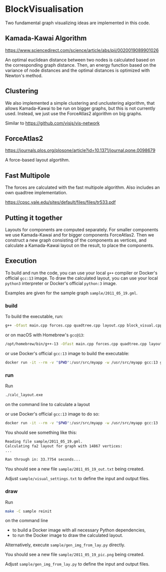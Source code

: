 # BlockVisualisation

Two fundamental graph visualizing ideas are implemented in this code.

## Kamada-Kawai Algorithm

https://www.sciencedirect.com/science/article/abs/pii/0020019089901026

An optimal euclidean distance between two nodes is calculated based on the corresponding graph distance. Then, an energy function based on the variance of node distances and the optimal distances is optimized with Newton's method.

## Clustering

We also implemented a simple clustering and unclustering algorithm, that allows Kamada-Kawai to be run on bigger graphs, but this is not currently used. Instead, we just use the ForceAtlas2 algorithm on big graphs.

Similar to https://github.com/visjs/vis-network

## ForceAtlas2

https://journals.plos.org/plosone/article?id=10.1371/journal.pone.0098679

A force-based layout algortihm.

## Fast Multipole

The forces are calculated with the fast multipole algorithm. Also includes an own quadtree implementation.

https://cpsc.yale.edu/sites/default/files/files/tr533.pdf

## Putting it together

Layouts for components are computed separately. For smaller components we use Kamada-Kawai and for bigger components ForceAtlas2. Then we construct a new graph consisting of the components as vertices, and calculate a Kamada-Kawai layout on the result, to place the components.

## Execution

To build and run the code, you can use your local `g++` compiler or Docker's official `gcc:13` image. To draw the calculated layout, you can use your local `python3` interpreter or Docker's official `python:3` image.

Examples are given for the sample graph `sample/2011_05_19.gml`.

### build

To build the executable, run:

```sh
g++ -Ofast main.cpp forces.cpp quadtree.cpp layout.cpp block_visual.cpp cluster.cpp -o calc_layout.exe
```

or on macOS with Homebrew's `gcc@13`:

```sh
/opt/homebrew/bin/g++-13 -Ofast main.cpp forces.cpp quadtree.cpp layout.cpp block_visual.cpp cluster.cpp -o calc_layout.exe
```

or use Docker's official `gcc:13` image to build the executable:

```sh
docker run -it --rm -v "$PWD":/usr/src/myapp -w /usr/src/myapp gcc:13 g++ -Ofast main.cpp forces.cpp quadtree.cpp layout.cpp block_visual.cpp cluster.cpp -o calc_layout.exe
```

### run

Run

```sh
./calc_layout.exe
```

on the command line to calculate a layout

or use Docker's official `gcc:13` image to do so:

```sh
docker run -it --rm -v "$PWD":/usr/src/myapp -w /usr/src/myapp gcc:13 ./calc_layout.exe
```

You should see something like this:

```sh
Reading file sample/2011_05_19.gml.
Calculating fa2 layout for graph with 14867 vertices:
...

Ran through in: 33.7754 seconds...
```

You should see a new file `sample/2011_05_19_out.txt` being created.

Adjust `sample/visual_settings.txt` to define the input and output files.

### draw

Run

```sh
make -C sample reinit
```

on the command line

- to build a Docker image with all necessary Python dependencies,
- to run the Docker image to draw the calculated layout.

Alternatively, execute `sample/gen_img_from_lay.py` directly.

You should see a new file `sample/2011_05_19_pic.png` being created.

Adjust `sample/gen_img_from_lay.py` to define the input and output files.
